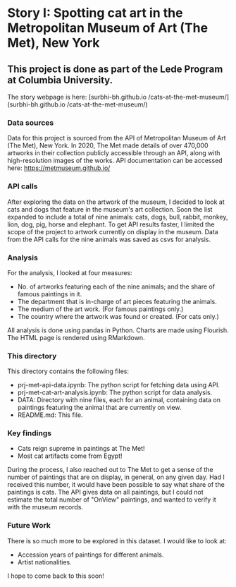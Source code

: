 # Story I: Spotting cat art in the Metropolitan Museum of Art (The Met), New York

## This project is done as part of the Lede Program at Columbia University.

The story webpage is here: [surbhi-bh.github.io
/cats-at-the-met-museum/](surbhi-bh.github.io
/cats-at-the-met-museum/)

### Data sources
Data for this project is sourced from the API of Metropolitan Museum of Art (The Met), New York. In 2020, The Met made details of over 470,000 artworks in their collection publicly accessible through an API, along with high-resolution images of the works. API documentation can be accessed here: https://metmuseum.github.io/

### API calls
After exploring the data on the artwork of the museum, I decided to look at cats and dogs that feature in the museum's art collection. Soon the list expanded to include a total of nine animals: cats, dogs, bull, rabbit, monkey, lion, dog, pig, horse and elephant. To get API results faster, I limited the scope of the project to artwork currently on display in the museum. Data from the API calls for the nine animals was saved as csvs for analysis.

### Analysis
For the analysis, I looked at four measures:
- No. of artworks featuring each of the nine animals; and the share of famous paintings in it.
- The department that is in-charge of art pieces featuring the animals.
- The medium of the art work. (For famous paintings only.)
- The country where the artwork was found or created. (For cats only.)

All analysis is done using pandas in Python. Charts are made using Flourish. The HTML page is rendered using RMarkdown.

### This directory
This directory contains the following files:
- prj-met-api-data.ipynb: The python script for fetching data using API.
- prj-met-cat-art-analysis.ipynb: The python script for data analysis.
- DATA: Directory with nine files, each for an animal, containing data on paintings featuring the animal that are currently on view.
- README.md: This file.

### Key findings
- Cats reign supreme in paintings at The Met!
- Most cat artifacts come from Egypt!

During the process, I also reached out to The Met to get a sense of the number of paintings that are on display, in general, on any given day. Had I received this number, it would have been possible to say what share of the paintings is cats. The API gives data on all paintings, but I could not estimate the total number of "OnView" paintings, and wanted to verify it with the museum records.

### Future Work
There is so much more to be explored in this dataset. I would like to look at:
- Accession years of paintings for different animals.
- Artist nationalities.

I hope to come back to this soon!